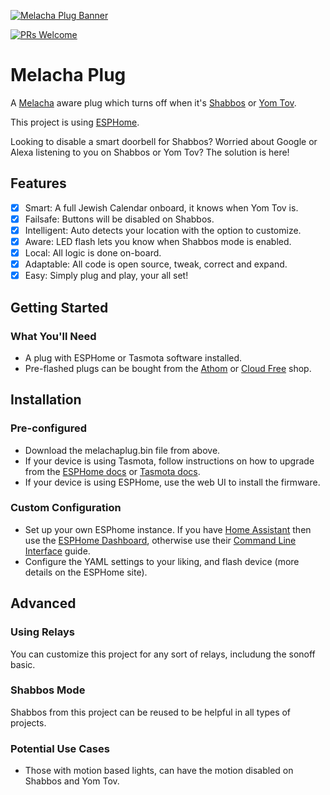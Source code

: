[![Melacha Plug Banner](https://github.com/chabad-source/melachaplug/blob/main/images/Melacha%20Plug%20Banner.png)](https://github.com/chabad-source/melachaplug)

[![PRs Welcome](https://img.shields.io/badge/PRs-welcome-brightgreen.svg?style=flat-square)](http://makeapullrequest.com)

# Melacha Plug
A [Melacha](https://www.chabad.org/95906/) aware plug which turns off when it's [Shabbos](https://www.chabad.org/633659/) or [Yom Tov](https://www.chabad.org/708510/).

This project is using [ESPHome](https://esphome.io/).

Looking to disable a smart doorbell for Shabbos?
Worried about Google or Alexa listening to you on Shabbos or Yom Tov?
The solution is here!

## Features
  - [x] Smart: A full Jewish Calendar onboard, it knows when Yom Tov is. 
  - [x] Failsafe: Buttons will be disabled on Shabbos. 
  - [x] Intelligent: Auto detects your location with the option to customize. 
  - [x] Aware: LED flash lets you know when Shabbos mode is enabled.
  - [x] Local: All logic is done on-board.
  - [x] Adaptable: All code is open source, tweak, correct and expand.
  - [x] Easy: Simply plug and play, your all set!

## Getting Started

### What You'll Need
  - A plug with ESPHome or Tasmota software installed.
  - Pre-flashed plugs can be bought from the [Athom](https://www.athom.tech/) or [Cloud Free](https://cloudfree.shop/) shop.

## Installation

### Pre-configured
  - Download the melachaplug.bin file from above.
  - If your device is using Tasmota, follow instructions on how to upgrade from the [ESPHome docs](https://esphome.io/guides/migrate_sonoff_tasmota.html) or [Tasmota docs](https://tasmota.github.io/docs/Upgrading/#upgrade-using-webui).
  - If your device is using ESPHome, use the web UI to install the firmware.

### Custom Configuration
  - Set up your own ESPhome instance. If you have [Home Assistant](https://www.home-assistant.io/) then use the [ESPHome Dashboard](https://esphome.io/guides/getting_started_hassio.html), otherwise use their [Command Line Interface](https://esphome.io/guides/getting_started_command_line.html) guide.
  - Configure the YAML settings to your liking, and flash device (more details on the ESPHome site).


## Advanced

### Using Relays

You can customize this project for any sort of relays, includung the sonoff basic. 

### Shabbos Mode

Shabbos from this project can be reused to be helpful in all types of projects.

### Potential Use Cases

  - Those with motion based lights, can have the motion disabled on Shabbos and Yom Tov.
